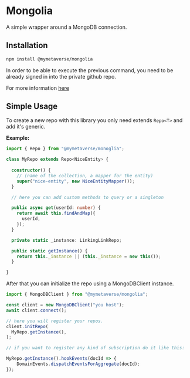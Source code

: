 # Mongolia

A simple wrapper around a MongoDB connection.

## Installation

```bash
npm install @mymetaverse/mongolia
```

In order to be able to execute the previous command, you need to be already
signed in into the private github repo.

For more information [here](https://www.notion.so/mymeta/MyMetaverse-Coding-Stanadrds-06c282502729464e99c8faf5b9a7bfe4)

## Simple Usage

To create a new repo with this library you only need extends `Repo<T>` and add
it's generic.

**Example:**

```typescript
import { Repo } from "@mymetaverse/monoglia";

class MyRepo extends Repo<NiceEntity> {
  
  constructor() {
    // (name of the collection, a mapper for the entity)
    super("nice-entity", new NiceEntityMapper());
  } 

  // here you can add custom methods to query or a singleton

  public async get(userId: number) {
    return await this.findAndMap({
      userId,
    });
  }

  private static _instance: LinkingLinkRepo;

  public static getInstance() {
    return this._instance || (this._instance = new this());
  }

}
```

After that you can initialize the repo using a MongoDBClient instance. 

```typescript
import { MongoDBClient } from "@mymetaverse/mongolia";  

const client = new MongoDBClient("you host");
await client.connect();

// here you will register your repos.
client.initRepo(
  MyRepo.getInstance(),
);

// if you want to register any kind of subscription do it like this:

MyRepo.getInstance().hookEvents(docId => {
    DomainEvents.dispatchEventsForAggregate(docId);
});
```
